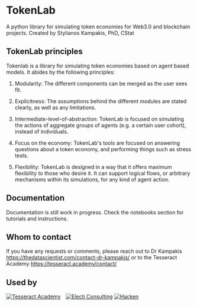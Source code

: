 
# TokenLab
 A python library for simulating token economies for Web3.0 and blockchain projects. Created by Stylianos Kampakis, PhD, CStat

## TokenLab principles
Tokenlab is a library for simulating token economies based on agent based models. It abides by the following principles:

1) Modularity: The different components can be merged as the user sees fit.

2) Explicitness: The assumptions behind the different modules are stated clearly, as well as any limitations.

3) Intermediate-level-of-abstraction: TokenLab is focused on simulating the actions of aggregate groups of agents (e.g. a certain user cohort), instead of individuals.

4) Focus on the economy: TokenLab's tools are focused on answering questions about a token economy, and performing things such as stress tests. 

5) Flexibility: TokenLab is designed in a way that it offers maximum flexibility to those who desire it. It can support logical flows, or arbitrary mechanisms within its simulations, for any kind of agent action.

## Documentation
Documentation is still work in progress. Check the notebooks section for tutorials and instructions.

## Whom to contact
If you have any requests or comments, please reach out to Dr Kampakis https://thedatascientist.com/contact-dr-kampakis/ or to the Tesseract Academy https://tesseract.academy/contact/

## Used by

<a href="https://tesseract.academy"><img src="https://thedatascientist.com/wp-content/uploads/2023/05/tesseract-academy-logo.jpg-1.webp" alt="Tesseract Academy" style="width: auto; max-height: 100px; margin-right: 10px;"/></a>
<a href="https://electiconsulting.com/"><img src="https://thedatascientist.com/wp-content/uploads/2023/12/electi-red-retina-logo.png" alt="Electi Consulting" style="width: auto; max-height: 100px;"/></a>
<a href="https://hacken.io//"><img src="https://thedatascientist.com/wp-content/uploads/2023/12/hacken-logo.jpeg" alt="Hacken" style="width: auto; max-height: 100px;"/></a>

